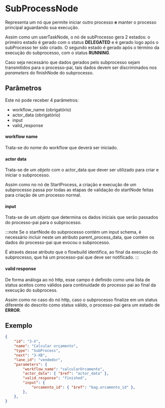 # SubProcessNode

Representa um nó que permite iniciar outro processo **e** manter o processo principal aguardando sua execução.

Assim como um userTaskNode, o nó de subProcesso gera 2 estados: o primeiro estado é gerado com o status **DELEGATED** e é gerado logo após o subProcesso ter sido criado. O segundo estado é gerado após o término da execução do subprocesso, com o status **RUNNING**.

Caso seja necessário que dados gerados pelo subprocesso sejam transmitidos para o processo-pai, tais dados devem ser discriminados nos *parameters* do finishNode do subprocesso.

## Parâmetros

Este nó pode receber 4 parâmetros:
+ workflow_name (obrigatório)
+ actor_data (obrigatório)
+ input
+ valid_response

#### workflow name

Trata-se do nome do workflow que deverá ser iniciado. 

#### actor data

Trata-se de um *objeto* com o actor_data que dever ser utilizado para criar e iniciar o subprocesso.

Assim como no nó de StartProcess, a criação e execução de um subprocesso passa por todas as etapas de validação do startNode feitas para criação de um processo normal.

#### input

Trata-se de um *objeto* que determina os dados iniciais que serão passados do processo-pai para o subprocesso.

:::note
Se o startNode do subprocesso contém um input schema, é necessário incluir neste um atributo parent_process_data, que contém os dados do processo-pai que evocou o subprocesso.

É através desse atributo que o flowbuild identifica, ao final da execução do subprocesso, que há um processo-pai que deve ser notificado.
:::

#### valid response

De forma análoga ao nó http, esse campo é definido como uma lista de status aceitos como válidos para continuidade do processo pai ao final da execução do subprocess.

Assim como no caso do nó http, caso o subprocesso finalize em um status diferente do descrito como status válido, o processo-pai gera um estado de **ERROR**.

## Exemplo

```json
{
    "id": "3-X",
    "name": "Calcular orçamento",
    "type": "SubProcess",
    "next": "3-XB",
    "lane_id": "vendedor",
    "parameters": {
        "workflow_name": "calcularOrcamento",
        "actor_data": { "$ref": "actor_data" },
        "valid_response": "finished",
        "input": {
            "orcamento_id": { "$ref": "bag.orcamento_id" },
        },
    },
}
```